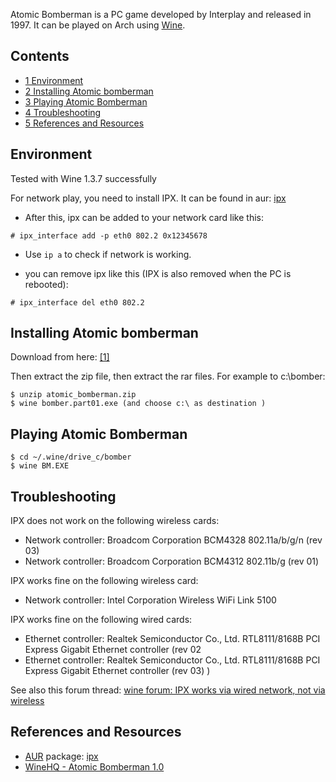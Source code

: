 Atomic Bomberman is a PC game developed by Interplay and released in 1997\. It can be played on Arch using [Wine](/index.php/Wine "Wine").

## Contents

*   [1 Environment](#Environment)
*   [2 Installing Atomic bomberman](#Installing_Atomic_bomberman)
*   [3 Playing Atomic Bomberman](#Playing_Atomic_Bomberman)
*   [4 Troubleshooting](#Troubleshooting)
*   [5 References and Resources](#References_and_Resources)

## Environment

Tested with Wine 1.3.7 successfully

For network play, you need to install IPX. It can be found in aur: [ipx](https://aur.archlinux.org/packages/ipx/)

*   After this, ipx can be added to your network card like this:

```
# ipx_interface add -p eth0 802.2 0x12345678

```

*   Use `ip a` to check if network is working.

*   you can remove ipx like this (IPX is also removed when the PC is rebooted):

```
# ipx_interface del eth0 802.2

```

## Installing Atomic bomberman

Download from here: [[1]](http://www.dosgamesonline.com/index/game/650/Atomic_Bomberman.html)

Then extract the zip file, then extract the rar files. For example to c:\bomber:

```
$ unzip atomic_bomberman.zip 
$ wine bomber.part01.exe (and choose c:\ as destination )

```

## Playing Atomic Bomberman

```
$ cd ~/.wine/drive_c/bomber
$ wine BM.EXE

```

## Troubleshooting

IPX does not work on the following wireless cards:

*   Network controller: Broadcom Corporation BCM4328 802.11a/b/g/n (rev 03)
*   Network controller: Broadcom Corporation BCM4312 802.11b/g (rev 01)

IPX works fine on the following wireless card:

*   Network controller: Intel Corporation Wireless WiFi Link 5100

IPX works fine on the following wired cards:

*   Ethernet controller: Realtek Semiconductor Co., Ltd. RTL8111/8168B PCI Express Gigabit Ethernet controller (rev 02
*   Ethernet controller: Realtek Semiconductor Co., Ltd. RTL8111/8168B PCI Express Gigabit Ethernet controller (rev 03) )

See also this forum thread: [wine forum: IPX works via wired network, not via wireless](http://forum.winehq.org/viewtopic.php?t=10313)

## References and Resources

*   [AUR](/index.php/AUR "AUR") package: [ipx](https://aur.archlinux.org/packages/ipx/)
*   [WineHQ - Atomic Bomberman 1.0](http://appdb.winehq.org/objectManager.php?sClass=version&iId=4774&iTestingId=9967)